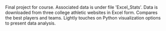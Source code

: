 Final project for course. Associated data is under file 'Excel_Stats'. Data is downloaded from three college athletic websites in Excel form. 
Compares the best players and teams. Lightly touches on Python visualization options to present data analysis.
